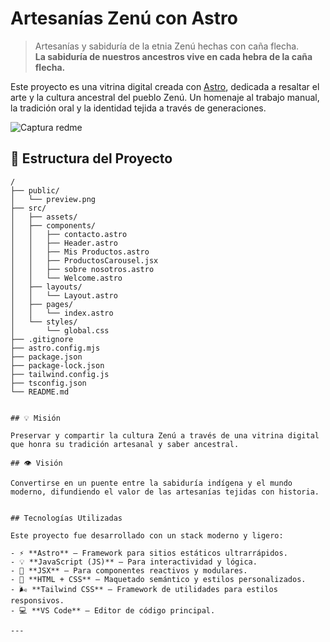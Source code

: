 # Artesanías Zenú con Astro

> Artesanías y sabiduría de la etnia Zenú hechas con caña flecha.  
> **La sabiduría de nuestros ancestros vive en cada hebra de la caña flecha.**

Este proyecto es una vitrina digital creada con [Astro](https://astro.build), dedicada a resaltar el arte y la cultura ancestral del pueblo Zenú. Un homenaje al trabajo manual, la tradición oral y la identidad tejida a través de generaciones.

![Captura redme](https://github.com/user-attachments/assets/5f050a5b-94ae-4bfe-ab7a-b57dc783d280)

## 📁 Estructura del Proyecto

```text
/
├── public/
│   └── preview.png
├── src/
│   ├── assets/
│   ├── components/
│   │   ├── contacto.astro
│   │   ├── Header.astro
│   │   ├── Mis Productos.astro
│   │   ├── ProductosCarousel.jsx
│   │   ├── sobre nosotros.astro
│   │   └── Welcome.astro
│   ├── layouts/
│   │   └── Layout.astro
│   ├── pages/
│   │   └── index.astro
│   └── styles/
│       └── global.css
├── .gitignore
├── astro.config.mjs
├── package.json
├── package-lock.json
├── tailwind.config.js
├── tsconfig.json
└── README.md


## 💡 Misión

Preservar y compartir la cultura Zenú a través de una vitrina digital que honra su tradición artesanal y saber ancestral.

## 👁️ Visión

Convertirse en un puente entre la sabiduría indígena y el mundo moderno, difundiendo el valor de las artesanías tejidas con historia.


## Tecnologías Utilizadas

Este proyecto fue desarrollado con un stack moderno y ligero:

- ⚡ **Astro** – Framework para sitios estáticos ultrarrápidos.
- 💡 **JavaScript (JS)** – Para interactividad y lógica.
- 🧩 **JSX** – Para componentes reactivos y modulares.
- 🎨 **HTML + CSS** – Maquetado semántico y estilos personalizados.
- 🌬️ **Tailwind CSS** – Framework de utilidades para estilos responsivos.
- 💻 **VS Code** – Editor de código principal.

---


























